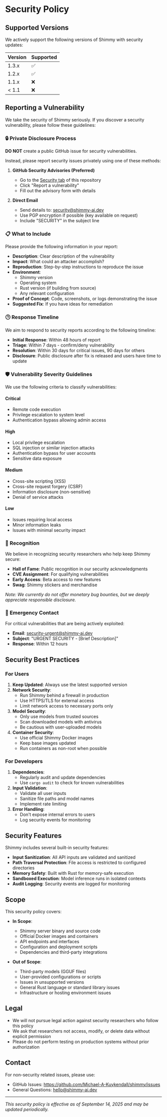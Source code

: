 # Security Policy

## Supported Versions

We actively support the following versions of Shimmy with security updates:

| Version | Supported          |
| ------- | ------------------ |
| 1.3.x   | :white_check_mark: |
| 1.2.x   | :white_check_mark: |
| 1.1.x   | :x:                |
| < 1.1   | :x:                |

## Reporting a Vulnerability

We take the security of Shimmy seriously. If you discover a security vulnerability, please follow these guidelines:

### 🔒 Private Disclosure Process

**DO NOT** create a public GitHub issue for security vulnerabilities.

Instead, please report security issues privately using one of these methods:

1. **GitHub Security Advisories (Preferred)**
   - Go to the [Security tab](https://github.com/Michael-A-Kuykendall/shimmy/security) of this repository
   - Click "Report a vulnerability"
   - Fill out the advisory form with details

2. **Direct Email**
   - Send details to: security@shimmy-ai.dev
   - Use PGP encryption if possible (key available on request)
   - Include "SECURITY" in the subject line

### 📋 What to Include

Please provide the following information in your report:

- **Description**: Clear description of the vulnerability
- **Impact**: What could an attacker accomplish?
- **Reproduction**: Step-by-step instructions to reproduce the issue
- **Environment**: 
  - Shimmy version
  - Operating system
  - Rust version (if building from source)
  - Any relevant configuration
- **Proof of Concept**: Code, screenshots, or logs demonstrating the issue
- **Suggested Fix**: If you have ideas for remediation

### 🕒 Response Timeline

We aim to respond to security reports according to the following timeline:

- **Initial Response**: Within 48 hours of report
- **Triage**: Within 7 days - confirm/deny vulnerability 
- **Resolution**: Within 30 days for critical issues, 90 days for others
- **Disclosure**: Public disclosure after fix is released and users have time to update

### 🛡️ Vulnerability Severity Guidelines

We use the following criteria to classify vulnerabilities:

#### Critical
- Remote code execution
- Privilege escalation to system level
- Authentication bypass allowing admin access

#### High  
- Local privilege escalation
- SQL injection or similar injection attacks
- Authentication bypass for user accounts
- Sensitive data exposure

#### Medium
- Cross-site scripting (XSS)
- Cross-site request forgery (CSRF) 
- Information disclosure (non-sensitive)
- Denial of service attacks

#### Low
- Issues requiring local access
- Minor information leaks
- Issues with minimal security impact

### 🎁 Recognition

We believe in recognizing security researchers who help keep Shimmy secure:

- **Hall of Fame**: Public recognition in our security acknowledgments
- **CVE Assignment**: For qualifying vulnerabilities
- **Early Access**: Beta access to new features
- **Swag**: Shimmy stickers and merchandise

*Note: We currently do not offer monetary bug bounties, but we deeply appreciate responsible disclosure.*

### 🚨 Emergency Contact

For critical vulnerabilities that are being actively exploited:

- **Email**: security-urgent@shimmy-ai.dev  
- **Subject**: "URGENT SECURITY - [Brief Description]"
- **Response**: Within 12 hours

## Security Best Practices

### For Users

1. **Keep Updated**: Always use the latest supported version
2. **Network Security**: 
   - Run Shimmy behind a firewall in production
   - Use HTTPS/TLS for external access
   - Limit network access to necessary ports only
3. **Model Security**:
   - Only use models from trusted sources
   - Scan downloaded models with antivirus
   - Be cautious with user-uploaded models
4. **Container Security**:
   - Use official Shimmy Docker images
   - Keep base images updated
   - Run containers as non-root when possible

### For Developers

1. **Dependencies**: 
   - Regularly audit and update dependencies
   - Use `cargo audit` to check for known vulnerabilities
2. **Input Validation**:
   - Validate all user inputs
   - Sanitize file paths and model names
   - Implement rate limiting
3. **Error Handling**:
   - Don't expose internal errors to users
   - Log security events for monitoring

## Security Features

Shimmy includes several built-in security features:

- **Input Sanitization**: All API inputs are validated and sanitized
- **Path Traversal Protection**: File access is restricted to configured directories  
- **Memory Safety**: Built with Rust for memory-safe execution
- **Sandboxed Execution**: Model inference runs in isolated contexts
- **Audit Logging**: Security events are logged for monitoring

## Scope

This security policy covers:

- **In Scope**:
  - Shimmy server binary and source code
  - Official Docker images and containers
  - API endpoints and interfaces
  - Configuration and deployment scripts
  - Dependencies and third-party integrations

- **Out of Scope**:
  - Third-party models (GGUF files)
  - User-provided configurations or scripts
  - Issues in unsupported versions
  - General Rust language or standard library issues
  - Infrastructure or hosting environment issues

## Legal

- We will not pursue legal action against security researchers who follow this policy
- We ask that researchers not access, modify, or delete data without explicit permission
- Please do not perform testing on production systems without prior authorization

## Contact

For non-security related issues, please use:
- GitHub Issues: https://github.com/Michael-A-Kuykendall/shimmy/issues
- General Questions: hello@shimmy-ai.dev

---

*This security policy is effective as of September 14, 2025 and may be updated periodically.*